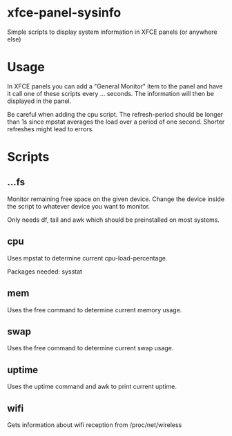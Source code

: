 # xfce-panel-sysinfo
Simple scripts to display system information in XFCE panels (or anywhere else)

# Usage
In XFCE panels you can add a "General Monitor" item to the panel and have it call one of these scripts every ... seconds. The information will then be displayed in the panel.

Be careful when adding the cpu script. The refresh-period should be longer than 1s since mpstat averages the load over a period of one second. Shorter refreshes might lead to errors.

# Scripts
## ...fs
Monitor remaining free space on the given device. Change the device inside the script to whatever device you want to monitor.

Only needs df, tail and awk which should be preinstalled on most systems.

## cpu
Uses mpstat to determine current cpu-load-percentage.

Packages needed: sysstat

## mem
Uses the free command to determine current memory usage.

## swap
Uses the free command to determine current swap usage.

## uptime
Uses the uptime command and awk to print current uptime.

## wifi
Gets information about wifi reception from /proc/net/wireless
